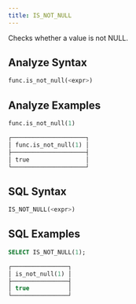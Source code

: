 ```yaml
---
title: IS_NOT_NULL
---
```


Checks whether a value is not NULL.

## Analyze Syntax

```python
func.is_not_null(<expr>)
```

## Analyze Examples

```python
func.is_not_null(1)

┌─────────────────────┐
│ func.is_not_null(1) │
├─────────────────────┤
│ true                │
└─────────────────────┘
```

## SQL Syntax

```sql
IS_NOT_NULL(<expr>)
```

## SQL Examples

```sql
SELECT IS_NOT_NULL(1);

┌────────────────┐
│ is_not_null(1) │
├────────────────┤
│ true           │
└────────────────┘
```
